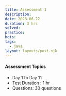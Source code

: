 ```yaml
---
title: Assessment 1
description: 
date: 2023-06-22
duration: 3 hrs
solved: 
practice: 
hots: 
tags:
  - java
layout: layouts/post.njk
---
```



#### Assessment Topics
* Day 1 to Day 11
* Test Duration : 1 hr
* Questions: 30 questions